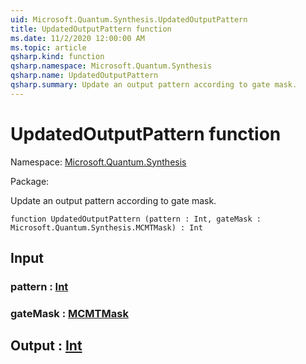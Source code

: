 ```yaml
---
uid: Microsoft.Quantum.Synthesis.UpdatedOutputPattern
title: UpdatedOutputPattern function
ms.date: 11/2/2020 12:00:00 AM
ms.topic: article
qsharp.kind: function
qsharp.namespace: Microsoft.Quantum.Synthesis
qsharp.name: UpdatedOutputPattern
qsharp.summary: Update an output pattern according to gate mask.
---
```


# UpdatedOutputPattern function

Namespace: [Microsoft.Quantum.Synthesis](xref:Microsoft.Quantum.Synthesis)

Package: [](https://nuget.org/packages/)


Update an output pattern according to gate mask.

```qsharp
function UpdatedOutputPattern (pattern : Int, gateMask : Microsoft.Quantum.Synthesis.MCMTMask) : Int
```


## Input

### pattern : [Int](xref:microsoft.quantum.lang-ref.int)




### gateMask : [MCMTMask](xref:Microsoft.Quantum.Synthesis.MCMTMask)





## Output : [Int](xref:microsoft.quantum.lang-ref.int)


